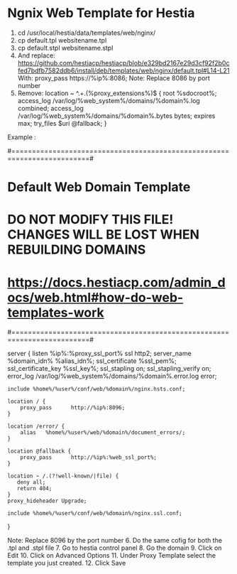 # Ngnix Web Template for Hestia

1. cd /usr/local/hestia/data/templates/web/nginx/
2. cp default.tpl websitename.tpl
3. cp default.stpl websitename.stpl
4. And replace:
https://github.com/hestiacp/hestiacp/blob/e329bd2167e29d3cf92f2b0cfed7bdfb7582ddb6/install/deb/templates/web/nginx/default.tpl#L14-L21
With:
proxy_pass      https://%ip%:8086;
Note: Replace 8086 by port number
5. Remove:
        location ~ ^.+.(%proxy_extensions%)$ {
            root           %sdocroot%;
            access_log     /var/log/%web_system%/domains/%domain%.log combined;
            access_log     /var/log/%web_system%/domains/%domain%.bytes bytes;
            expires        max;
            try_files      $uri @fallback;
        }

Example : 

#=========================================================================#
# Default Web Domain Template                                             #
# DO NOT MODIFY THIS FILE! CHANGES WILL BE LOST WHEN REBUILDING DOMAINS   #
# https://docs.hestiacp.com/admin_docs/web.html#how-do-web-templates-work #
#=========================================================================#

server {
    listen      %ip%:%proxy_ssl_port% ssl http2;
    server_name %domain_idn% %alias_idn%;
    ssl_certificate      %ssl_pem%;
    ssl_certificate_key  %ssl_key%;
    ssl_stapling on;
    ssl_stapling_verify on;
    error_log  /var/log/%web_system%/domains/%domain%.error.log error;

    include %home%/%user%/conf/web/%domain%/nginx.hsts.conf;

    location / {
        proxy_pass      http://%ip%:8096;
    }

    location /error/ {
        alias   %home%/%user%/web/%domain%/document_errors/;
    }

    location @fallback {
        proxy_pass      http://%ip%:%web_ssl_port%;
    }

    location ~ /.(?!well-known/|file) {
       deny all;
       return 404;
    }                                                                                                                                                                                                                                          proxy_hideheader Upgrade;

    include %home%/%user%/conf/web/%domain%/nginx.ssl.conf;
}

Note: Replace 8096 by the port number
6. Do the same cofig for both the .tpl and .stpl file
7. Go to hestia control panel
8. Go the domain
9. Click on Edit
10. Click on Advanced Options
11. Under Proxy Template select the template you just created.
12. Click Save
